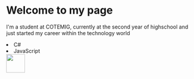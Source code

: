 # Welcome to my page

 I'm a student at COTEMIG, currently at the second year of highschool and just started my career within the technology world
 
  <div>
   <li>C#
   <li> JavaScript
   </div>
   
 <div>
   <img height='50em' src='https://worldvectorlogo.com/pt/logo/c--4'>
   
   
